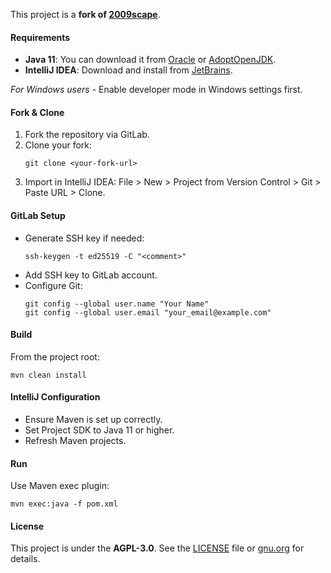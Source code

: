 This project is a **fork of [2009scape](https://gitlab.com/2009scape/2009scape)**.

#### Requirements

- **Java 11**: You can download it from [Oracle](https://www.oracle.com/java/technologies/javase-jdk11-downloads.html)
  or [AdoptOpenJDK](https://adoptium.net/temurin/releases/?version=11).
- **IntelliJ IDEA**: Download and install from [JetBrains](https://www.jetbrains.com/idea/download/).

_For Windows users_ - Enable developer mode in Windows settings first.

#### Fork & Clone

1. Fork the repository via GitLab.
2. Clone your fork:
   ```
   git clone <your-fork-url>
   ```
3. Import in IntelliJ IDEA:
   File > New > Project from Version Control > Git > Paste URL > Clone.

#### GitLab Setup

- Generate SSH key if needed:
  ```
  ssh-keygen -t ed25519 -C "<comment>"
  ```
- Add SSH key to GitLab account.
- Configure Git:
  ```
  git config --global user.name "Your Name"
  git config --global user.email "your_email@example.com"
  ```


#### Build

From the project root:
```
mvn clean install
```

#### IntelliJ Configuration

- Ensure Maven is set up correctly.
- Set Project SDK to Java 11 or higher.
- Refresh Maven projects.

#### Run

Use Maven exec plugin:
```
mvn exec:java -f pom.xml
```

#### License

This project is under the **AGPL-3.0**. See the [LICENSE](./LICENSE) file or [gnu.org](https://www.gnu.org/licenses/agpl-3.0.html) for details.